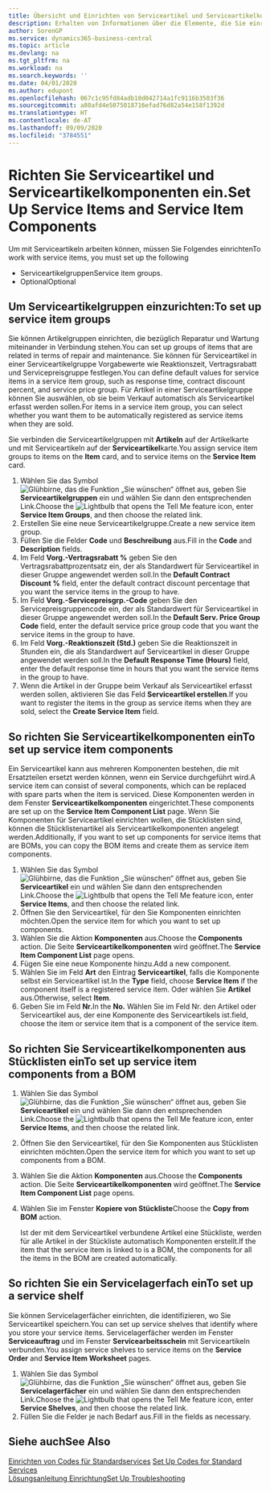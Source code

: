 ```yaml
---
title: Übersicht und Einrichten von Serviceartikel und Serviceartikelkomponenten  | Microsoft Docs
description: Erhalten von Informationen über die Elemente, die Sie einrichten müssen, bevor Sie Serviceartikel, einschließlich Vorgabewerte wie Reaktionszeit, Vertragsrabatt, und Servicepreisgruppen verwenden können.
author: SorenGP
ms.service: dynamics365-business-central
ms.topic: article
ms.devlang: na
ms.tgt_pltfrm: na
ms.workload: na
ms.search.keywords: ''
ms.date: 04/01/2020
ms.author: edupont
ms.openlocfilehash: 067c1c95fd84adb10d042714a1fc9116b3503f36
ms.sourcegitcommit: a80afd4e5075018716efad76d82a54e158f1392d
ms.translationtype: HT
ms.contentlocale: de-AT
ms.lasthandoff: 09/09/2020
ms.locfileid: "3784551"
---
```

# <a name="set-up-service-items-and-service-item-components"></a><span data-ttu-id="40c5d-103">Richten Sie Serviceartikel und Serviceartikelkomponenten ein.</span><span class="sxs-lookup"><span data-stu-id="40c5d-103">Set Up Service Items and Service Item Components</span></span>
<span data-ttu-id="40c5d-104">Um mit Serviceartikeln arbeiten können, müssen Sie Folgendes einrichten</span><span class="sxs-lookup"><span data-stu-id="40c5d-104">To work with service items, you must set up the following</span></span>

* <span data-ttu-id="40c5d-105">Serviceartikelgruppen</span><span class="sxs-lookup"><span data-stu-id="40c5d-105">Service item groups.</span></span>
* <span data-ttu-id="40c5d-106">Optional</span><span class="sxs-lookup"><span data-stu-id="40c5d-106">Optional</span></span>

## <a name="to-set-up-service-item-groups"></a><span data-ttu-id="40c5d-107">Um Serviceartikelgruppen einzurichten:</span><span class="sxs-lookup"><span data-stu-id="40c5d-107">To set up service item groups</span></span>
<span data-ttu-id="40c5d-108">Sie können Artikelgruppen einrichten, die bezüglich Reparatur und Wartung miteinander in Verbindung stehen.</span><span class="sxs-lookup"><span data-stu-id="40c5d-108">You can set up groups of items that are related in terms of repair and maintenance.</span></span> <span data-ttu-id="40c5d-109">Sie können für Serviceartikel in einer Serviceartikelgruppe Vorgabewerte wie Reaktionszeit, Vertragsrabatt und Servicepreisgruppe festlegen.</span><span class="sxs-lookup"><span data-stu-id="40c5d-109">You can define default values for service items in a service item group, such as response time, contract discount percent, and service price group.</span></span> <span data-ttu-id="40c5d-110">Für Artikel in einer Serviceartikelgruppe können Sie auswählen, ob sie beim Verkauf automatisch als Serviceartikel erfasst werden sollen.</span><span class="sxs-lookup"><span data-stu-id="40c5d-110">For items in a service item group, you can select whether you want them to be automatically registered as service items when they are sold.</span></span>  

<span data-ttu-id="40c5d-111">Sie verbinden die Serviceartikelgruppen mit **Artikeln** auf der Artikelkarte und mit Serviceartikeln auf der **Serviceartikel**karte.</span><span class="sxs-lookup"><span data-stu-id="40c5d-111">You assign service item groups to items on the **Item** card, and to service items on the **Service Item** card.</span></span>  

1. <span data-ttu-id="40c5d-112">Wählen Sie das Symbol ![Glühbirne, das die Funktion „Sie wünschen“ öffnet](media/ui-search/search_small.png "Tell Me-Funktion") aus, geben Sie **Serviceartikelgruppen** ein und wählen Sie dann den entsprechenden Link.</span><span class="sxs-lookup"><span data-stu-id="40c5d-112">Choose the ![Lightbulb that opens the Tell Me feature](media/ui-search/search_small.png "Tell me what you want to do") icon, enter **Service Item Groups**, and then choose the related link.</span></span>  
2. <span data-ttu-id="40c5d-113">Erstellen Sie eine neue Serviceartikelgruppe.</span><span class="sxs-lookup"><span data-stu-id="40c5d-113">Create a new service item group.</span></span>  
3. <span data-ttu-id="40c5d-114">Füllen Sie die Felder **Code** und **Beschreibung** aus.</span><span class="sxs-lookup"><span data-stu-id="40c5d-114">Fill in the **Code** and **Description** fields.</span></span>  
4. <span data-ttu-id="40c5d-115">Im Feld **Vorg.-Vertragsrabatt %** geben Sie den Vertragsrabattprozentsatz ein, der als Standardwert für Serviceartikel in dieser Gruppe angewendet werden soll.</span><span class="sxs-lookup"><span data-stu-id="40c5d-115">In the **Default Contract Discount %** field, enter the default contract discount percentage that you want the service items in the group to have.</span></span>  
5. <span data-ttu-id="40c5d-116">Im Feld **Vorg.-Servicepreisgrp.-Code** geben Sie den Servicepreisgruppencode ein, der als Standardwert für Serviceartikel in dieser Gruppe angewendet werden soll.</span><span class="sxs-lookup"><span data-stu-id="40c5d-116">In the **Default Serv. Price Group Code** field, enter the default service price group code that you want the service items in the group to have.</span></span>  
6. <span data-ttu-id="40c5d-117">Im Feld **Vorg.-Reaktionszeit (Std.)** geben Sie die Reaktionszeit in Stunden ein, die als Standardwert auf Serviceartikel in dieser Gruppe angewendet werden soll.</span><span class="sxs-lookup"><span data-stu-id="40c5d-117">In the **Default Response Time (Hours)** field, enter the default response time in hours that you want the service items in the group to have.</span></span>  
7. <span data-ttu-id="40c5d-118">Wenn die Artikel in der Gruppe beim Verkauf als Serviceartikel erfasst werden sollen, aktivieren Sie das Feld **Serviceartikel erstellen**.</span><span class="sxs-lookup"><span data-stu-id="40c5d-118">If you want to register the items in the group as service items when they are sold, select the **Create Service Item** field.</span></span>  

## <a name="to-set-up-service-item-components"></a><span data-ttu-id="40c5d-119">So richten Sie Serviceartikelkomponenten ein</span><span class="sxs-lookup"><span data-stu-id="40c5d-119">To set up service item components</span></span>
<span data-ttu-id="40c5d-120">Ein Serviceartikel kann aus mehreren Komponenten bestehen, die mit Ersatzteilen ersetzt werden können, wenn ein Service durchgeführt wird.</span><span class="sxs-lookup"><span data-stu-id="40c5d-120">A service item can consist of several components, which can be replaced with spare parts when the item is serviced.</span></span> <span data-ttu-id="40c5d-121">Diese Komponenten werden in dem Fenster **Serviceartikelkomponenten** eingerichtet.</span><span class="sxs-lookup"><span data-stu-id="40c5d-121">These components are set up on the **Service Item Component List** page.</span></span> <span data-ttu-id="40c5d-122">Wenn Sie Komponenten für Serviceartikel einrichten wollen, die Stücklisten sind, können die Stücklistenartikel als Serviceartikelkomponenten angelegt werden.</span><span class="sxs-lookup"><span data-stu-id="40c5d-122">Additionally, if you want to set up components for service items that are BOMs, you can copy the BOM items and create them as service item components.</span></span>

1. <span data-ttu-id="40c5d-123">Wählen Sie das Symbol ![Glühbirne, das die Funktion „Sie wünschen“ öffnet](media/ui-search/search_small.png "Tell Me-Funktion") aus, geben Sie **Serviceartikel** ein und wählen Sie dann den entsprechenden Link.</span><span class="sxs-lookup"><span data-stu-id="40c5d-123">Choose the ![Lightbulb that opens the Tell Me feature](media/ui-search/search_small.png "Tell me what you want to do") icon, enter **Service Items**, and then choose the related link.</span></span>
2. <span data-ttu-id="40c5d-124">Öffnen Sie den Serviceartikel, für den Sie Komponenten einrichten möchten.</span><span class="sxs-lookup"><span data-stu-id="40c5d-124">Open the service item for which you want to set up components.</span></span>  
3. <span data-ttu-id="40c5d-125">Wählen Sie die Aktion **Komponenten** aus.</span><span class="sxs-lookup"><span data-stu-id="40c5d-125">Choose the **Components** action.</span></span> <span data-ttu-id="40c5d-126">Die Seite **Serviceartikelkomponenten** wird geöffnet.</span><span class="sxs-lookup"><span data-stu-id="40c5d-126">The **Service Item Component List** page opens.</span></span>  
4. <span data-ttu-id="40c5d-127">Fügen Sie eine neue Komponente hinzu.</span><span class="sxs-lookup"><span data-stu-id="40c5d-127">Add a new component.</span></span>  
5. <span data-ttu-id="40c5d-128">Wählen Sie im Feld **Art** den Eintrag **Serviceartikel**, falls die Komponente selbst ein Serviceartikel ist.</span><span class="sxs-lookup"><span data-stu-id="40c5d-128">In the **Type** field, choose **Service Item** if the component itself is a registered service item.</span></span> <span data-ttu-id="40c5d-129">Oder wählen Sie **Artikel** aus.</span><span class="sxs-lookup"><span data-stu-id="40c5d-129">Otherwise, select **Item**.</span></span>  
6. <span data-ttu-id="40c5d-130">Geben Sie im Feld **Nr.**</span><span class="sxs-lookup"><span data-stu-id="40c5d-130">In the **No.**</span></span> <span data-ttu-id="40c5d-131">Wählen Sie im Feld Nr. den Artikel oder Serviceartikel aus, der eine Komponente des Serviceartikels ist.</span><span class="sxs-lookup"><span data-stu-id="40c5d-131">field, choose the item or service item that is a component of the service item.</span></span>  

## <a name="to-set-up-service-item-components-from-a-bom"></a><span data-ttu-id="40c5d-132">So richten Sie Serviceartikelkomponenten aus Stücklisten ein</span><span class="sxs-lookup"><span data-stu-id="40c5d-132">To set up service item components from a BOM</span></span>
1.  <span data-ttu-id="40c5d-133">Wählen Sie das Symbol ![Glühbirne, das die Funktion „Sie wünschen“ öffnet](media/ui-search/search_small.png "Tell Me-Funktion") aus, geben Sie **Serviceartikel** ein und wählen Sie dann den entsprechenden Link.</span><span class="sxs-lookup"><span data-stu-id="40c5d-133">Choose the ![Lightbulb that opens the Tell Me feature](media/ui-search/search_small.png "Tell me what you want to do") icon, enter **Service Items**, and then choose the related link.</span></span>  
2. <span data-ttu-id="40c5d-134">Öffnen Sie den Serviceartikel, für den Sie Komponenten aus Stücklisten einrichten möchten.</span><span class="sxs-lookup"><span data-stu-id="40c5d-134">Open the service item for which you want to set up components from a BOM.</span></span>  
3. <span data-ttu-id="40c5d-135">Wählen Sie die Aktion **Komponenten** aus.</span><span class="sxs-lookup"><span data-stu-id="40c5d-135">Choose the **Components** action.</span></span> <span data-ttu-id="40c5d-136">Die Seite **Serviceartikelkomponenten** wird geöffnet.</span><span class="sxs-lookup"><span data-stu-id="40c5d-136">The **Service Item Component List** page opens.</span></span>  
4. <span data-ttu-id="40c5d-137">Wählen Sie im Fenster **Kopiere von Stückliste**</span><span class="sxs-lookup"><span data-stu-id="40c5d-137">Choose the **Copy from BOM** action.</span></span>  

    <span data-ttu-id="40c5d-138">Ist der mit dem Serviceartikel verbundene Artikel eine Stückliste, werden für alle Artikel in der Stückliste automatisch Komponenten erstellt.</span><span class="sxs-lookup"><span data-stu-id="40c5d-138">If the item that the service item is linked to is a BOM, the components for all the items in the BOM are created automatically.</span></span>  

## <a name="to-set-up-a-service-shelf"></a><span data-ttu-id="40c5d-139">So richten Sie ein Servicelagerfach ein</span><span class="sxs-lookup"><span data-stu-id="40c5d-139">To set up a service shelf</span></span>
<span data-ttu-id="40c5d-140">Sie können Servicelagerfächer einrichten, die identifizieren, wo Sie Serviceartikel speichern.</span><span class="sxs-lookup"><span data-stu-id="40c5d-140">You can set up service shelves that identify where you store your service items.</span></span> <span data-ttu-id="40c5d-141">Servicelagerfächer werden im Fenster **Serviceauftrag** und im Fenster **Servicearbeitsschein** mit Serviceartikeln verbunden.</span><span class="sxs-lookup"><span data-stu-id="40c5d-141">You assign service shelves to service items on the **Service Order** and **Service Item Worksheet** pages.</span></span>  

1. <span data-ttu-id="40c5d-142">Wählen Sie das Symbol ![Glühbirne, das die Funktion „Sie wünschen“ öffnet](media/ui-search/search_small.png "Tell Me-Funktion") aus, geben Sie **Servicelagerfächer** ein und wählen Sie dann den entsprechenden Link.</span><span class="sxs-lookup"><span data-stu-id="40c5d-142">Choose the ![Lightbulb that opens the Tell Me feature](media/ui-search/search_small.png "Tell me what you want to do") icon, enter **Service Shelves**, and then choose the related link.</span></span>
2. <span data-ttu-id="40c5d-143">Füllen Sie die Felder je nach Bedarf aus.</span><span class="sxs-lookup"><span data-stu-id="40c5d-143">Fill in the fields as necessary.</span></span>

## <a name="see-also"></a><span data-ttu-id="40c5d-144">Siehe auch</span><span class="sxs-lookup"><span data-stu-id="40c5d-144">See Also</span></span>
<span data-ttu-id="40c5d-145">[Einrichten von Codes für Standardservices](service-how-setup-service-coding.md) </span><span class="sxs-lookup"><span data-stu-id="40c5d-145">[Set Up Codes for Standard Services](service-how-setup-service-coding.md) </span></span>  
[<span data-ttu-id="40c5d-146">Lösungsanleitung Einrichtung</span><span class="sxs-lookup"><span data-stu-id="40c5d-146">Set Up Troubleshooting</span></span>](service-how-setup-troubleshooting.md)
